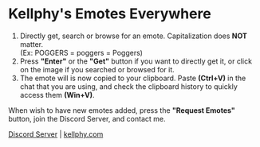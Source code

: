 # Kellphy's Emotes Everywhere
1. Directly get, search or browse for an emote. Capitalization does **NOT** matter.\
(Ex: POGGERS = poggers = Poggers)
2. Press **"Enter"** or the **"Get"** button if you want to directly get it, or click on the image if you searched or browsed for it.
3. The emote will is now copied to your clipboard. Paste **(Ctrl+V)** in the chat that you are using, and check the clipboard history to quickly access them **(Win+V)**.

When wish to have new emotes added, press the **"Request Emotes"** button, join the Discord Server, and contact me.

[Discord Server](https://discord.gg/ycYmMmP/) | [kellphy.com](https://kellphy.com/)